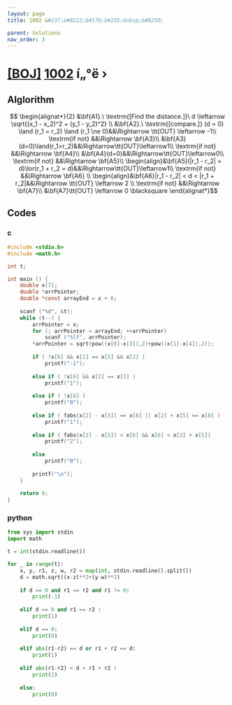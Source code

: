 ```yaml
---
layout: page
title: 1002 &#237;&#8222;&#176;&#235;&nbsp;&#8250;

parent: Solutions
nav_order: 3
---
```

# [[BOJ]](https://www.acmicpc.net/problem) [1002](https://www.acmicpc.net/problem/1002) &#237;&#8222;&#176;&#235;&nbsp;&#8250;

## Alglorithm

$$ \begin{alignat*}{2}
&\bf{A1}.\ \textrm{[Find the distance.]}\  d \leftarrow \sqrt{(x_1 - x_2)^2 + (y_1 - y_2)^2} \\
&\bf{A2}.\ \textrm{[compare.]}  (d = 0) \land (r_1 = r_2) \land (r_1 \ne 0)&&\Rightarrow \tt{OUT} \leftarrow -1\\ 
\textrm{if not} &&\Rightarrow \bf{A3}\\   
&\bf{A3}(d=0)\land(r_1=r_2)&&\Rightarrow\tt{OUT}\leftarrow1\\ 
\textrm{if not} &&\Rightarrow \bf{A4}\\
&\bf{A4}(d=0)&&\Rightarrow\tt{OUT}\leftarrow0\\ 
\textrm{if not} &&\Rightarrow \bf{A5}\\
 \begin{align}&\bf{A5}(|r_1 - r_2| = d)\lor(r_1 + r_2 = d)&&\Rightarrow\tt{OUT}\leftarrow1\\ 
 \textrm{if not} &&\Rightarrow \bf{A6} \\
 \begin{align}&\bf{A6}|r_1 - r_2| < d < |r_1 + r_2|&&\Rightarrow \tt{OUT} \leftarrow 2 
 \\ \textrm{if not} &&\Rightarrow \bf{A7}\\
&\bf{A7}\tt{OUT} \leftarrow 0 \blacksquare
\end{alignat*}$$  

## Codes
### c
```c
#include <stdio.h>
#include <math.h>

int t;

int main () {
	double x[7];
	double *arrPointer;
	double *const arrayEnd = x + 6;
	
	scanf ("%d", &t);
	while (t--) {
		arrPointer = x;
		for (; arrPointer < arrayEnd; ++arrPointer) 
			scanf ("%lf", arrPointer);
		*arrPointer = sqrt(pow((x[0]-x[3]),2)+pow((x[1]-x[4]),2));
		
		if ( !x[6] && x[2] == x[5] && x[2] )
			printf("-1");
			
		else if ( !x[6] && x[2] == x[5] )
			printf("1");
			
		else if ( !x[6] )
			printf("0");
			
		else if ( fabs(x[2] - x[5]) == x[6] || x[2] + x[5] == x[6] )
			printf("1");
			
		else if ( fabs(x[2] - x[5]) < x[6] && x[6] < x[2] + x[5])
			printf("2");
			
		else
			printf("0");
		
		printf("\n");
	}
		
	return 0;
}
```
### python
```python
from sys import stdin
import math

t = int(stdin.readline())

for _ in range(t):
	x, y, r1, z, w, r2 = map(int, stdin.readline().split())
	d = math.sqrt((x-z)**2+(y-w)**2)
	
	if d == 0 and r1 == r2 and r1 != 0:
		print(-1)
		
	elif d == 0 and r1 == r2 :
		print(1)
	
	elif d == 0:
		print(0)
		
	elif abs(r1-r2) == d or r1 + r2 == d:
		print(1)
		
	elif abs(r1-r2) < d < r1 + r2 :
		print(2)
		
	else:
		print(0)
```

